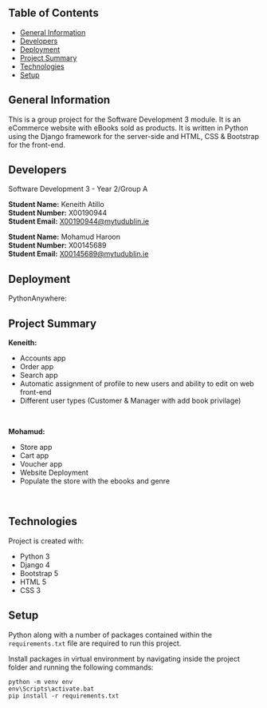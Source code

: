 ## Table of Contents
* [General Information](#general-information)
* [Developers](#developers)
* [Deployment](#deployment)
* [Project Summary](#project-summary)
* [Technologies](#technologies)
* [Setup](#setup)

## General Information
This is a group project for the Software Development 3 module. 
It is an eCommerce website with eBooks sold as products.
It is written in Python using the Django framework for the server-side and HTML, CSS & Bootstrap for the front-end.

## Developers
Software Development 3 - Year 2/Group A

**Student Name:** Keneith Atillo <br>
**Student Number:** X00190944 <br>
**Student Email:**  X00190944@mytudublin.ie <br>

**Student Name:** Mohamud Haroon <br>
**Student Number:**  X00145689 <br>
**Student Email:**  X00145689@mytudublin.ie

## Deployment
PythonAnywhere: 

## Project Summary
**Keneith:**
* Accounts app
* Order app
* Search app
* Automatic assignment of profile to new users and ability to edit on web front-end
* Different user types (Customer & Manager with add book privilage)
<br>


**Mohamud:**
* Store app
* Cart app
* Voucher app
* Website Deployment
* Populate the store with the ebooks and genre
<br>

	
## Technologies
Project is created with:
* Python 3
* Django 4
* Bootstrap 5
* HTML 5
* CSS 3
	
## Setup
Python along with a number of packages contained within the `requirements.txt` file are required to run this project.<br> 

Install packages in virtual environment by navigating inside the project folder and running the following commands:

```
python -m venv env
env\Scripts\activate.bat
pip install -r requirements.txt
```
